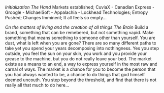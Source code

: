*Initialization*
*The Hand*
Markets established; CuviaX - Canadian Express - Groogle - MichaelSoft - Appalachia - Lockhead Technologies; Entropy Pushed; Changes Imminent; It all feels so empty...

*On the matters of living and the creation of all things*
*The Brain*
Build a brand, something that can be remebered, but not something vapid. Make something that means something to someone other than yourself. You are dust, what is left when you are gone? There are so many different paths to take yet you spend your years decomposing into nothingness. Yes you step outside, you feel the sun on your skin, you work and you provide your grease to the machine, but you do not really leave your bed. The market exists as a means to an end, a way to express yourself in the most raw and carnal of ways. The market is a chance for you to become the person that you had always wanted to be, a chance to do things that god himself deemed uncouth. You step beyond the threshold, and find that there is not really all that much to do here...